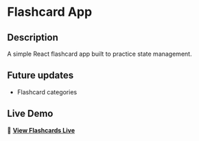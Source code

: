 # Flashcard App

## Description
A simple React flashcard app built to practice state management.

## Future updates
- Flashcard categories

## Live Demo
🔗 **[View Flashcards Live](https://flashcards-zahn.vercel.app/)**  

